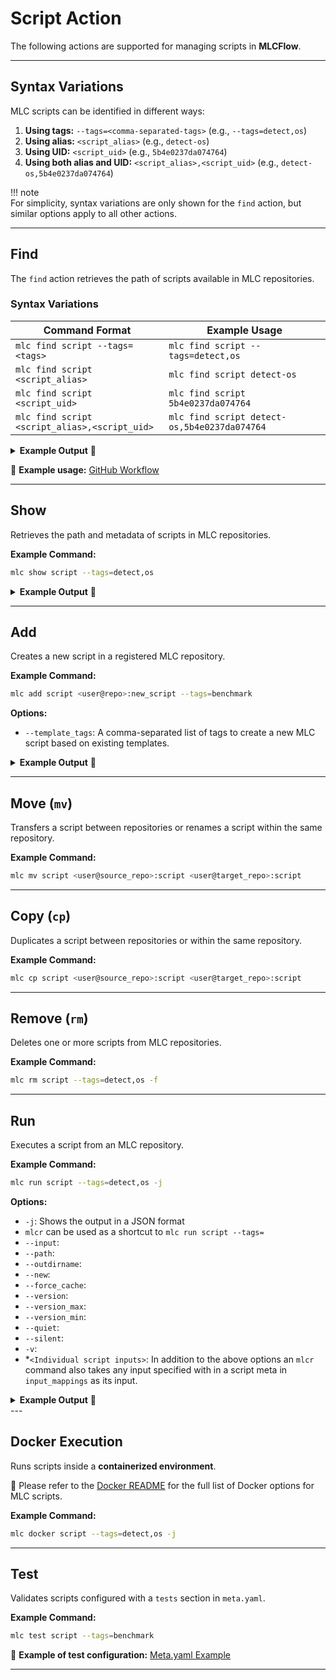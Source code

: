 # **Script Action**  

The following actions are supported for managing scripts in **MLCFlow**.  

---

## **Syntax Variations**  

MLC scripts can be identified in different ways:  

1. **Using tags:** `--tags=<comma-separated-tags>` (e.g., `--tags=detect,os`)  
2. **Using alias:** `<script_alias>` (e.g., `detect-os`)  
3. **Using UID:** `<script_uid>` (e.g., `5b4e0237da074764`)  
4. **Using both alias and UID:** `<script_alias>,<script_uid>` (e.g., `detect-os,5b4e0237da074764`)  

!!! note  
    For simplicity, syntax variations are only shown for the `find` action, but similar options apply to all other actions.  

---

## **Find**  

The `find` action retrieves the path of scripts available in MLC repositories.  

### **Syntax Variations**  

| Command Format | Example Usage |
|---------------|--------------|
| `mlc find script --tags=<tags>` | `mlc find script --tags=detect,os` |
| `mlc find script <script_alias>` | `mlc find script detect-os` |
| `mlc find script <script_uid>` | `mlc find script 5b4e0237da074764` |
| `mlc find script <script_alias>,<script_uid>` | `mlc find script detect-os,5b4e0237da074764` |

<details>
  <summary><strong>Example Output</strong> 📌</summary>

  ```bash
  arjun@intel-spr-i9:~$ mlc find script --tags=detect,os -j
  [2025-02-14 02:55:12,999 main.py:1686 INFO] - Item path: /home/arjun/MLC/repos/gateoverflow@mlperf-automations/script/detect-os
  ```
</details>  

🔹 **Example usage:** [GitHub Workflow](https://github.com/mlcommons/mlcflow/blob/d0269b47021d709e0ffa7fe0db8c79635bfd9dff/.github/workflows/test-mlc-core-actions.yaml)  

---

## **Show**  

Retrieves the path and metadata of scripts in MLC repositories.  

**Example Command:**  
```bash
mlc show script --tags=detect,os
```

<details>
  <summary><strong>Example Output</strong> 📌</summary>

  ```bash
  arjun@intel-spr-i9:~$ mlc show script --tags=detect,os
  [2025-02-14 02:56:16,604 main.py:1404 INFO] - Showing script with tags: detect,os
  Location: /home/arjun/MLC/repos/gateoverflow@mlperf-automations/script/detect-os:
  Main Script Meta:
      uid: 863735b7db8c44fc
      alias: detect-os
      tags: ['detect-os', 'detect', 'os', 'info']
      new_env_keys: ['MLC_HOST_OS_*', '+MLC_HOST_OS_*', 'MLC_HOST_PLATFORM_*', 'MLC_HOST_PYTHON_*', 'MLC_HOST_SYSTEM_NAME', 'MLC_RUN_STATE_DOCKER', '+PATH']
      new_state_keys: ['os_uname_*']
  ......................................................
  For full script meta, see meta file at /home/arjun/MLC/repos/gateoverflow@mlperf-automations/script/detect-os/meta.yaml
  ```
</details>  

---

## **Add**  

Creates a new script in a registered MLC repository.  

**Example Command:**  
```bash
mlc add script <user@repo>:new_script --tags=benchmark
```

**Options:**  
- `--template_tags`: A comma-separated list of tags to create a new MLC script based on existing templates.  

<details>
  <summary><strong>Example Output</strong> 📌</summary>

  ```bash
  arjun@intel-spr-i9:~$ mlc add script gateoverflow@mlperf-automations --tags=benchmark --template_tags=app,mlperf,inference
  More than one script found for None:
  1. /home/arjun/MLC/repos/gateoverflow@mlperf-automations/script/app-mlperf-inference-mlcommons-python
  2. /home/arjun/MLC/repos/gateoverflow@mlperf-automations/script/app-mlperf-inference-ctuning-cpp-tflite
  3. /home/arjun/MLC/repos/gateoverflow@mlperf-automations/script/app-mlperf-inference
  4. /home/arjun/MLC/repos/gateoverflow@mlperf-automations/script/app-mlperf-inference-mlcommons-cpp
  Select the correct one (enter number, default=1): 1
  [2025-02-14 02:58:33,453 main.py:664 INFO] - Folder successfully copied from /home/arjun/MLC/repos/gateoverflow@mlperf-automations/script/app-mlperf-inference-mlcommons-python to /home/arjun/MLC/repos/gateoverflow@mlperf-automations/script/gateoverflow@mlperf-automations
  ```
</details>  

---

## **Move (`mv`)**  

Transfers a script between repositories or renames a script within the same repository.  

**Example Command:**  
```bash
mlc mv script <user@source_repo>:script <user@target_repo>:script
```

---

## **Copy (`cp`)**  

Duplicates a script between repositories or within the same repository.  

**Example Command:**  
```bash
mlc cp script <user@source_repo>:script <user@target_repo>:script
```

---

## **Remove (`rm`)**  

Deletes one or more scripts from MLC repositories.  

**Example Command:**  
```bash
mlc rm script --tags=detect,os -f
```

---

## **Run**  

Executes a script from an MLC repository.  

**Example Command:**  
```bash
mlc run script --tags=detect,os -j
```

**Options:**  
- `-j`: Shows the output in a JSON format
- `mlcr` can be used as a shortcut to `mlc run script --tags=`
- `--input`:
- `--path`:
- `--outdirname`:
- `--new`:
- `--force_cache`:
- `--version`:
- `--version_max`:
- `--version_min`:
- `--quiet`:
- `--silent`:
- `-v`:
- *`<Individual script inputs>`: In addition to the above options an `mlcr` command also takes any input specified with in a script meta in `input_mappings` as its input.  

<details>
  <summary><strong>Example Output</strong> 📌</summary>
```bash
arjun@intel-spr-i9:~$ mlcr detect,os -j
[2025-02-14 03:11:38,706 module.py:574 INFO] - * mlcr detect,os
[2025-02-14 03:11:38,708 module.py:5354 INFO] -        ! cd /home/arjun
[2025-02-14 03:11:38,708 module.py:5355 INFO] -        ! call /home/arjun/MLC/repos/gateoverflow@mlperf-automations/script/detect-os/run.sh from tmp-run.sh
[2025-02-14 03:11:38,719 module.py:5501 INFO] -        ! call "postprocess" from /home/arjun/MLC/repos/gateoverflow@mlperf-automations/script/detect-os/customize.py
[2025-02-14 03:11:38,723 module.py:2195 INFO] - {
  "return": 0,
  "env": {
    "MLC_HOST_OS_TYPE": "linux",
    "MLC_HOST_OS_BITS": "64",
    "MLC_HOST_OS_FLAVOR": "ubuntu",
    "MLC_HOST_OS_FLAVOR_LIKE": "debian",
    "MLC_HOST_OS_VERSION": "24.04",
    "MLC_HOST_OS_KERNEL_VERSION": "6.8.0-51-generic",
    "MLC_HOST_OS_GLIBC_VERSION": "2.39",
    "MLC_HOST_OS_MACHINE": "x86_64",
    "MLC_HOST_OS_PACKAGE_MANAGER": "apt",
    "MLC_HOST_OS_PACKAGE_MANAGER_INSTALL_CMD": "DEBIAN_FRONTEND=noninteractive apt-get install -y",
    "MLC_HOST_OS_PACKAGE_MANAGER_UPDATE_CMD": "apt-get update -y",
    "+MLC_HOST_OS_DEFAULT_LIBRARY_PATH": [
      "/usr/local/lib/x86_64-linux-gnu",
      "/lib/x86_64-linux-gnu",
      "/usr/lib/x86_64-linux-gnu",
      "/usr/lib/x86_64-linux-gnu64",
      "/usr/local/lib64",
      "/lib64",
      "/usr/lib64",
      "/usr/local/lib",
      "/lib",
      "/usr/lib",
      "/usr/x86_64-linux-gnu/lib64",
      "/usr/x86_64-linux-gnu/lib"
    ],
    "MLC_HOST_PLATFORM_FLAVOR": "x86_64",
    "MLC_HOST_PYTHON_BITS": "64",
    "MLC_HOST_SYSTEM_NAME": "intel-spr-i9"
  },
  "new_env": {
    "MLC_HOST_OS_TYPE": "linux",
    "MLC_HOST_OS_BITS": "64",
    "MLC_HOST_OS_FLAVOR": "ubuntu",
    "MLC_HOST_OS_FLAVOR_LIKE": "debian",
    "MLC_HOST_OS_VERSION": "24.04",
    "MLC_HOST_OS_KERNEL_VERSION": "6.8.0-51-generic",
    "MLC_HOST_OS_GLIBC_VERSION": "2.39",
    "MLC_HOST_OS_MACHINE": "x86_64",
    "MLC_HOST_OS_PACKAGE_MANAGER": "apt",
    "MLC_HOST_OS_PACKAGE_MANAGER_INSTALL_CMD": "DEBIAN_FRONTEND=noninteractive apt-get install -y",
    "MLC_HOST_OS_PACKAGE_MANAGER_UPDATE_CMD": "apt-get update -y",
    "+MLC_HOST_OS_DEFAULT_LIBRARY_PATH": [
      "/usr/local/lib/x86_64-linux-gnu",
      "/lib/x86_64-linux-gnu",
      "/usr/lib/x86_64-linux-gnu",
      "/usr/lib/x86_64-linux-gnu64",
      "/usr/local/lib64",
      "/lib64",
      "/usr/lib64",
      "/usr/local/lib",
      "/lib",
      "/usr/lib",
      "/usr/x86_64-linux-gnu/lib64",
      "/usr/x86_64-linux-gnu/lib"
    ],
    "MLC_HOST_PLATFORM_FLAVOR": "x86_64",
    "MLC_HOST_PYTHON_BITS": "64",
    "MLC_HOST_SYSTEM_NAME": "intel-spr-i9"
  },
  "state": {
    "os_uname_machine": "x86_64",
    "os_uname_all": "Linux intel-spr-i9 6.8.0-51-generic #52-Ubuntu SMP PREEMPT_DYNAMIC Thu Dec  5 13:09:44 UTC 2024 x86_64 x86_64 x86_64 GNU/Linux"
  },
  "new_state": {
    "os_uname_machine": "x86_64",
    "os_uname_all": "Linux intel-spr-i9 6.8.0-51-generic #52-Ubuntu SMP PREEMPT_DYNAMIC Thu Dec  5 13:09:44 UTC 2024 x86_64 x86_64 x86_64 GNU/Linux"
  },
  "deps": []
}
```
</details> 
---

## **Docker Execution**  

Runs scripts inside a **containerized environment**.  

📌 Please refer to the [Docker README](#) for the full list of Docker options for MLC scripts.  

**Example Command:**  
```bash
mlc docker script --tags=detect,os -j
```

---

## **Test**  

Validates scripts configured with a `tests` section in `meta.yaml`.  

**Example Command:**  
```bash
mlc test script --tags=benchmark
```

🔹 **Example of test configuration:** [Meta.yaml Example](https://github.com/mlcommons/mlperf-automations/blob/0e647d7126e610d010a21dbfccca097febe80af9/script/get-generic-sys-util/meta.yaml#L24)  

---

